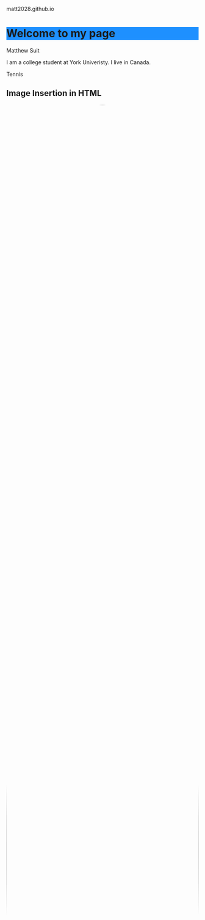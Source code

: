 matt2028.github.io
<!DOCTYPE html>
<html>
<head>
<h1 style="background-color:DodgerBlue;"> Welcome to my page </h1>
</head>
<body>

<p>Matthew Suit</p>
<p>I am a college student at York Univeristy. I live in Canada.</p>



<html>
<head>
    <p> Tennis <p>
</head>
<body>
    <h2>Image Insertion in HTML</h2>
    <img style="width:100%;max-width:100%;object-fit: cover; border-radius: 50%;" alt="tennis"
    <img src="https://wallpapercave.com/wp/wp3088699.jpg" alt="Tennis ball">
</body>
</html>
<h1 style="background-color:DodgerBlue;"></h1>


